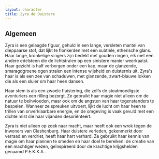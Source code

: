 ```yaml
---
layout: character
title: Zyra de Duistere
---
```


## Algemeen
Zyra is een gelaagde figuur, gehuld in een lange, versleten mantel van dieppaarse stof, dat lijkt te flonkerden met een subtiele, etherische glans. Haar lange, kronkelige vingers zijn bedekt met gouden ringen, elk met een andere edelsteen die de lichtstralen op een sinistere manier weerkaatst. Haar gezicht is half verborgen onder een kap, maar de glanzende, smaragdgroene ogen stralen een intense wijsheid en duisternis uit. Zyra's haar is als een zee van schaduwen, met glanzende, zwart-blauwe lokken die als een sluier om haar heen dansen.

Haar stem is als een zwoele fluistering, die zelfs de stoutmoedigste avonturiers een rilling bezorgt. Ze gebruikt haar magie niet alleen om de natuur te beïnvloeden, maar ook om de angsten van haar tegenstanders te bespelen. Wanneer ze spreuken uitvoert, lijkt de lucht om haar heen te trillen van onverklaarbare energie, en de omgeving is vaak gevuld met een dichte mist die haar vijanden desoriënteert.

Zyra is niet alleen op zoek naar macht, maar heeft ook een wrok tegen de inwoners van Clashenburg. Haar duistere verleden, gekenmerkt door verraad en verdriet, heeft haar hart verhard. Ze gebruikt haar kennis van magie om haar plannen te smeden en haar doel te bereiken: de creatie van een machtiger wezen, geïnspireerd door de krachtige krijgshelden genaamd P.E.K.K.A..